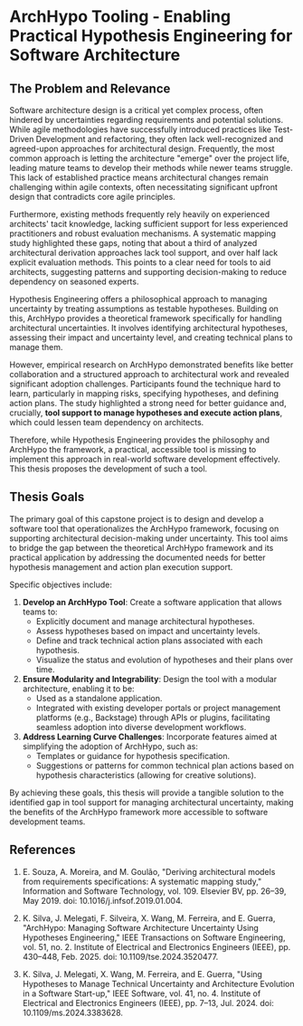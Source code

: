 # ArchHypo Tooling - Enabling Practical Hypothesis Engineering for Software Architecture

## The Problem and Relevance

Software architecture design is a critical yet complex process, often hindered by uncertainties regarding requirements and potential solutions. While agile methodologies have successfully introduced practices like Test-Driven Development and refactoring, they often lack well-recognized and agreed-upon approaches for architectural design. Frequently, the most common approach is letting the architecture "emerge" over the project life, leading mature teams to develop their methods while newer teams struggle. This lack of established practice means architectural changes remain challenging within agile contexts, often necessitating significant upfront design that contradicts core agile principles.

Furthermore, existing methods frequently rely heavily on experienced architects' tacit knowledge, lacking sufficient support for less experienced practitioners and robust evaluation mechanisms. A systematic mapping study highlighted these gaps, noting that about a third of analyzed architectural derivation approaches lack tool support, and over half lack explicit evaluation methods. This points to a clear need for tools to aid architects, suggesting patterns and supporting decision-making to reduce dependency on seasoned experts.

Hypothesis Engineering offers a philosophical approach to managing uncertainty by treating assumptions as testable hypotheses. Building on this, ArchHypo provides a theoretical framework specifically for handling architectural uncertainties. It involves identifying architectural hypotheses, assessing their impact and uncertainty level, and creating technical plans to manage them.

However, empirical research on ArchHypo demonstrated benefits like better collaboration and a structured approach to architectural work and revealed significant adoption challenges. Participants found the technique hard to learn, particularly in mapping risks, specifying hypotheses, and defining action plans. The study highlighted a strong need for better guidance and, crucially, **tool support to manage hypotheses and execute action plans**, which could lessen team dependency on architects.

Therefore, while Hypothesis Engineering provides the philosophy and ArchHypo the framework, a practical, accessible tool is missing to implement this approach in real-world software development effectively. This thesis proposes the development of such a tool.

## Thesis Goals

The primary goal of this capstone project is to design and develop a software tool that operationalizes the ArchHypo framework, focusing on supporting architectural decision-making under uncertainty. This tool aims to bridge the gap between the theoretical ArchHypo framework and its practical application by addressing the documented needs for better hypothesis management and action plan execution support.

Specific objectives include:

1. **Develop an ArchHypo Tool**: Create a software application that allows teams to:
    - Explicitly document and manage architectural hypotheses.
    - Assess hypotheses based on impact and uncertainty levels.
    - Define and track technical action plans associated with each hypothesis.
    - Visualize the status and evolution of hypotheses and their plans over time.
2. **Ensure Modularity and Integrability**: Design the tool with a modular architecture, enabling it to be:
    - Used as a standalone application.
    - Integrated with existing developer portals or project management platforms (e.g., Backstage)  through APIs or plugins, facilitating seamless adoption into diverse development workflows.
3. **Address Learning Curve Challenges**: Incorporate features aimed at simplifying the adoption of ArchHypo, such as:
    - Templates or guidance for hypothesis specification.
    - Suggestions or patterns for common technical plan actions based on hypothesis characteristics (allowing for creative solutions).

By achieving these goals, this thesis will provide a tangible solution to the identified gap in tool support for managing architectural uncertainty, making the benefits of the ArchHypo framework more accessible to software development teams.

## References

1. E. Souza, A. Moreira, and M. Goulão, "Deriving architectural models from requirements specifications: A systematic mapping study," Information and Software Technology, vol. 109. Elsevier BV, pp. 26–39, May 2019. doi: 10.1016/j.infsof.2019.01.004.

2. K. Silva, J. Melegati, F. Silveira, X. Wang, M. Ferreira, and E. Guerra, "ArchHypo: Managing Software Architecture Uncertainty Using Hypotheses Engineering," IEEE Transactions on Software Engineering, vol. 51, no. 2. Institute of Electrical and Electronics Engineers (IEEE), pp. 430–448, Feb. 2025. doi: 10.1109/tse.2024.3520477.

3. K. Silva, J. Melegati, X. Wang, M. Ferreira, and E. Guerra, "Using Hypotheses to Manage Technical Uncertainty and Architecture Evolution in a Software Start-up," IEEE Software, vol. 41, no. 4. Institute of Electrical and Electronics Engineers (IEEE), pp. 7–13, Jul. 2024. doi: 10.1109/ms.2024.3383628.
